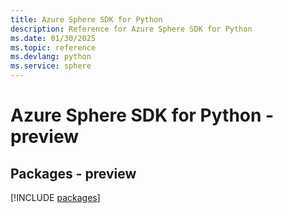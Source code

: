 ```yaml
---
title: Azure Sphere SDK for Python
description: Reference for Azure Sphere SDK for Python
ms.date: 01/30/2025
ms.topic: reference
ms.devlang: python
ms.service: sphere
---
```

# Azure Sphere SDK for Python - preview
## Packages - preview
[!INCLUDE [packages](sphere-index.md)]